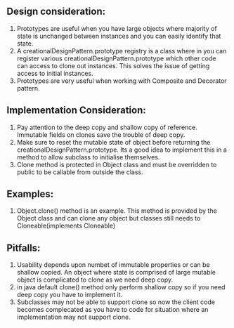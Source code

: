 Design consideration:
---------------------
1) Prototypes are useful when you have large objects where majority of state is unchanged between instances and
    you can easily identify that state.
2) A creationalDesignPattern.prototype registry is a class where in you can register various creationalDesignPattern.prototype which other code can access to clone out instances.
    This solves the issue of getting access to initial instances.
3) Prototypes are very useful when working with Composite and Decorator pattern.


Implementation Consideration:
-------------------------------
1) Pay attention to the deep copy and shallow copy of reference. Immutable fields on clones save the trouble of deep copy.
2) Make sure to reset the mutable state of object before returning the creationalDesignPattern.prototype.
   Its a good idea to implement this in a method to allow subclass to initialise themselves.
3) Clone method is protected in Object class and must be overridden to public to be callable from outside the class.


Examples:
---------
1) Object.clone() method is an example. This method is provided by the Object class and can clone any object but classes still needs to Cloneable(implements Cloneable)


Pitfalls:
---------
1) Usability depends upon numbet of immutable properties or can be shallow copied.
    An object where state is comprised of large mutable object is complicated to clone as we need deep copy.
2) in java default clone() method only perform shallow copy so if you need deep copy you have to implement it.
3) Subclasses may not be able to support clone so now the client code becomes complecated as you have to code for situation
    where an implementation may not support clone.